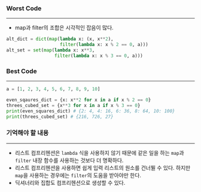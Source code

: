 ### Worst Code
---
- map과 filter의 조합은 시각적인 잡음이 많다.
```python
alt_dict = dict(map(lambda x: (x, x**2),
					filter(lambda x: x % 2 == 0, a)))
alt_set = set(map(lambda x: x**3,
				  filter(lambda x: x % 3 == 0, a)))
```

### Best Code
---
```python
a = [1, 2, 3, 4, 5, 6, 7, 8, 9, 10]

even_sqaures_dict = {x: x**2 for x in a if x % 2 == 0}
threes_cubed_set = {x**3 for x in a if x % 3 == 0}
print(even_squares_dict) # {2: 4, 4: 16, 6: 36, 8: 64, 10: 100}
print(threes_cubed_set) # {216, 726, 27}
```

### 기억해야 할 내용
---
- 리스트 컴프리헨션은 `lambda` 식을 사용하지 않기 때문에 같은 일을 하는 `map`과 `filter` 내장 함수를 사용하는 것보다 더 명확하다.
- 리스트 컴프리헨션을 사용하면 쉽게 입력 리스트의 원소를 건너뛸 수 있다. 하지만 `map`을 사용하는 경우에는 `filter`의 도움을 받아야만 한다.
- 딕셔너리와 집합도 컴프리헨션으로 생성할 수 있다.